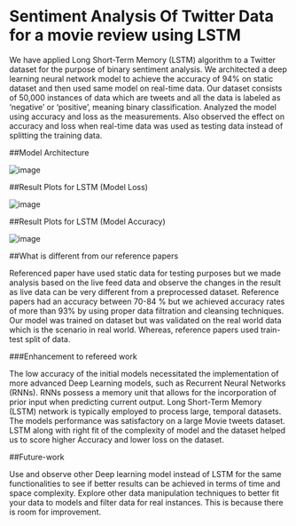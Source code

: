 # Sentiment Analysis Of Twitter Data for a movie review using LSTM


We have applied Long Short-Term Memory (LSTM) algorithm to a Twitter dataset for the purpose of binary sentiment analysis.
We architected a deep learning neural network model to achieve the accuracy of 94% on static dataset and then used same model on real-time data.
Our dataset consists of 50,000 instances of data which are tweets and all the data is labeled as ‘negative’ or ‘positive’, meaning binary classification.
Analyzed the model using accuracy and loss as the measurements. Also observed the effect on accuracy and loss when real-time data was used as testing data instead of splitting the training data.

##Model Architecture

![image](https://user-images.githubusercontent.com/41270424/235325728-3fdb1f6d-804d-4468-ad1f-7b3a8ae48c00.png)

##Result Plots for LSTM (Model Loss)

![image](https://user-images.githubusercontent.com/41270424/235325843-aeecd1c6-8de8-4188-992d-3b3382b36728.png)

##Result Plots for LSTM (Model Accuracy)

![image](https://user-images.githubusercontent.com/41270424/235325851-21ecbe9f-ab07-4b1a-9fab-e500853d2a74.png)

##What is different from our reference papers

Referenced paper have used static data for testing purposes but we made analysis based on the live feed data and observe the changes in the result as live data can be very different from a preprocessed dataset. 
Reference papers had an accuracy between 70-84 % but we achieved accuracy rates of more than 93% by using proper data filtration and cleansing techniques.
Our model was trained on dataset but was validated on the real world data which is the scenario in real world. Whereas, reference papers used train-test split of data.

###Enhancement to refereed work

The low accuracy of the initial models necessitated the implementation of more    advanced Deep Learning models, such as Recurrent Neural Networks (RNNs). RNNs possess a memory unit that allows for the incorporation of prior input when predicting current output. Long Short-Term Memory (LSTM) network is typically employed to process large, temporal datasets. The models performance was satisfactory on a large Movie tweets dataset. LSTM along with right fit of the complexity of model and the dataset helped us to score higher Accuracy and lower loss on the dataset.

##Future-work

Use and observe other Deep learning model instead of LSTM for the same functionalities to see if better results can be achieved in terms of time and space complexity.
Explore other data manipulation techniques to better fit your data to models and filter data for real instances. This is because there is room for improvement.




